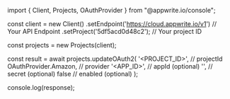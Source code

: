 import { Client, Projects, OAuthProvider } from "@appwrite.io/console";

const client = new Client()
    .setEndpoint('https://cloud.appwrite.io/v1') // Your API Endpoint
    .setProject('5df5acd0d48c2'); // Your project ID

const projects = new Projects(client);

const result = await projects.updateOAuth2(
    '<PROJECT_ID>', // projectId
    OAuthProvider.Amazon, // provider
    '<APP_ID>', // appId (optional)
    '<SECRET>', // secret (optional)
    false // enabled (optional)
);

console.log(response);
